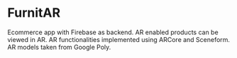 # FurnitAR

Ecommerce app with Firebase as backend. AR enabled products can be viewed in AR. AR functionalities implemented using ARCore and
 Sceneform. AR models taken from Google Poly.
